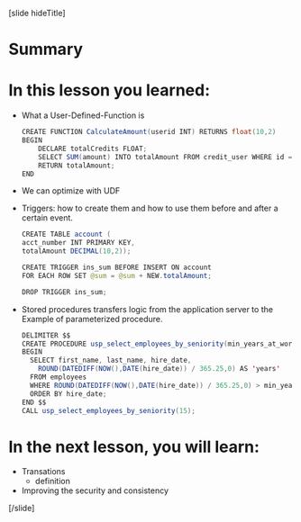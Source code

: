 [slide hideTitle]
# Summary

# In this lesson you learned:

- What a User-Defined-Function is
    ```java
    CREATE FUNCTION CalculateAmount(userid INT) RETURNS float(10,2)
    BEGIN
        DECLARE totalCredits FLOAT;
        SELECT SUM(amount) INTO totalAmount FROM credit_user WHERE id = userid;
        RETURN totalAmount;
    END  
    ```

- We can optimize with UDF

- Triggers: how to create them and how to use them before and after a certain event.
    ```java
    CREATE TABLE account (
    acct_number INT PRIMARY KEY,
    totalAmount DECIMAL(10,2));

    CREATE TRIGGER ins_sum BEFORE INSERT ON account
    FOR EACH ROW SET @sum = @sum + NEW.totalAmount;

    DROP TRIGGER ins_sum;
    ```

- Stored procedures transfers logic from the application server to the 
    Example of parameterized procedure.
    ```java
    DELIMITER $$
    CREATE PROCEDURE usp_select_employees_by_seniority(min_years_at_work INT)
    BEGIN
      SELECT first_name, last_name, hire_date,
        ROUND(DATEDIFF(NOW(),DATE(hire_date)) / 365.25,0) AS 'years'
      FROM employees
      WHERE ROUND(DATEDIFF(NOW(),DATE(hire_date)) / 365.25,0) > min_years_at_work
      ORDER BY hire_date;
    END $$
    CALL usp_select_employees_by_seniority(15);
    ```

# In the next lesson, you will learn:

- Transations
    - definition
- Improving the security and consistency

[/slide]
